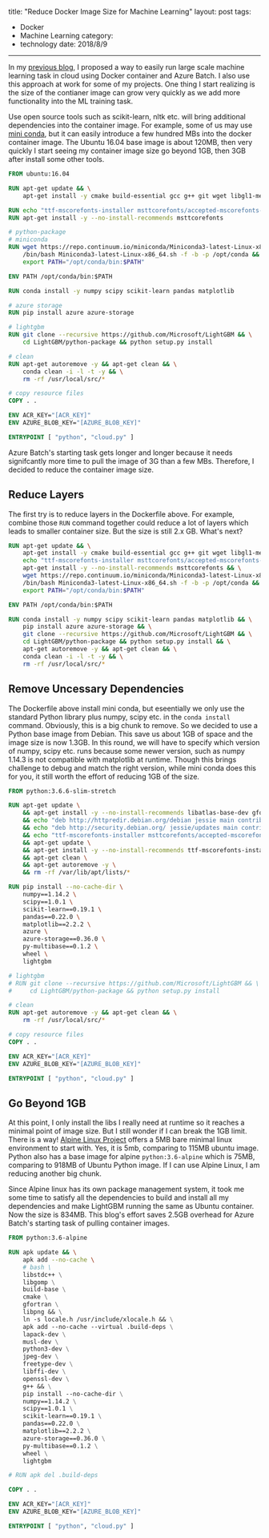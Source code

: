 title: "Reduce Docker Image Size for Machine Learning"
layout: post
tags:
- Docker
- Machine Learning
category:
- technology
date: 2018/8/9
---

In my [previous blog][1], I proposed a way to easily run large scale machine learning task in cloud using Docker container and Azure Batch. I also use this approach at work for some of my projects. One thing I start realizing is the size of the contianer image can grow very quickly as we add more functionality into the ML training task.

Use open source tools such as scikit-learn, nltk etc. will bring additional dependencies into the container image. For example, some of us may use [mini conda][2], but it can easily introduce a few hundred MBs into the docker container image. The Ubuntu 16.04 base image is about 120MB, then very quickly I start seeing my container image size go beyond 1GB, then 3GB after install some other tools.

<!-- more -->

```dockerfile
FROM ubuntu:16.04

RUN apt-get update && \
    apt-get install -y cmake build-essential gcc g++ git wget libgl1-mesa-glx

RUN echo "ttf-mscorefonts-installer msttcorefonts/accepted-mscorefonts-eula select true" | debconf-set-selections
RUN apt-get install -y --no-install-recommends msttcorefonts

# python-package
# miniconda
RUN wget https://repo.continuum.io/miniconda/Miniconda3-latest-Linux-x86_64.sh && \
    /bin/bash Miniconda3-latest-Linux-x86_64.sh -f -b -p /opt/conda && \
    export PATH="/opt/conda/bin:$PATH"

ENV PATH /opt/conda/bin:$PATH

RUN conda install -y numpy scipy scikit-learn pandas matplotlib

# azure storage
RUN pip install azure azure-storage

# lightgbm
RUN git clone --recursive https://github.com/Microsoft/LightGBM && \
    cd LightGBM/python-package && python setup.py install

# clean
RUN apt-get autoremove -y && apt-get clean && \
    conda clean -i -l -t -y && \
    rm -rf /usr/local/src/*

# copy resource files
COPY . .

ENV ACR_KEY="[ACR_KEY]"
ENV AZURE_BLOB_KEY="[AZURE_BLOB_KEY]"

ENTRYPOINT [ "python", "cloud.py" ]
```

Azure Batch's starting task gets longer and longer because it needs signifcantly more time to pull the image of 3G than a few MBs. Therefore, I decided to reduce the container image size.

## Reduce Layers

The first try is to reduce layers in the Dockerfile above. For example, combine those `RUN` command together could reduce a lot of layers which leads to smaller container size. But the size is still 2.x GB. What's next?

```dockerfile
RUN apt-get update && \
    apt-get install -y cmake build-essential gcc g++ git wget libgl1-mesa-glx && \
    echo "ttf-mscorefonts-installer msttcorefonts/accepted-mscorefonts-eula select true" | debconf-set-selections && \
    apt-get install -y --no-install-recommends msttcorefonts && \
    wget https://repo.continuum.io/miniconda/Miniconda3-latest-Linux-x86_64.sh && \
    /bin/bash Miniconda3-latest-Linux-x86_64.sh -f -b -p /opt/conda && \
    export PATH="/opt/conda/bin:$PATH"

ENV PATH /opt/conda/bin:$PATH

RUN conda install -y numpy scipy scikit-learn pandas matplotlib && \
    pip install azure azure-storage && \
    git clone --recursive https://github.com/Microsoft/LightGBM && \
    cd LightGBM/python-package && python setup.py install && \
    apt-get autoremove -y && apt-get clean && \
    conda clean -i -l -t -y && \
    rm -rf /usr/local/src/*
```

## Remove Uncessary Dependencies

The Dockerfile above install mini conda, but eseentially we only use the standard Python library plus numpy, scipy etc. in the `conda install` command. Obviously, this is a big chunk to remove. So we decided to use a Python base image from Debian. This save us about 1GB of space and the image size is now 1.3GB. In this round, we will have to specify which version of numpy, scipy etc. runs because some newer version, such as numpy 1.14.3 is not compatible with matplotlib at runtime. Though this brings challenge to debug and match the right version, while mini conda does this for you, it still worth the effort of reducing 1GB of the size.

```dockerfile
FROM python:3.6.6-slim-stretch

RUN apt-get update \
    && apt-get install -y --no-install-recommends libatlas-base-dev gfortran cmake build-essential git tk \
    && echo "deb http://httpredir.debian.org/debian jessie main contrib" > /etc/apt/sources.list \
    && echo "deb http://security.debian.org/ jessie/updates main contrib" >> /etc/apt/sources.list \
    && echo "ttf-mscorefonts-installer msttcorefonts/accepted-mscorefonts-eula select true" | debconf-set-selections \
    && apt-get update \
    && apt-get install -y --no-install-recommends ttf-mscorefonts-installer \
    && apt-get clean \
    && apt-get autoremove -y \
    && rm -rf /var/lib/apt/lists/*

RUN pip install --no-cache-dir \
    numpy==1.14.2 \
    scipy==1.0.1 \
    scikit-learn==0.19.1 \
    pandas==0.22.0 \
    matplotlib==2.2.2 \
    azure \
    azure-storage==0.36.0 \
    py-multibase==0.1.2 \
    wheel \
    lightgbm

# lightgbm
# RUN git clone --recursive https://github.com/Microsoft/LightGBM && \
#     cd LightGBM/python-package && python setup.py install

# clean
RUN apt-get autoremove -y && apt-get clean && \
    rm -rf /usr/local/src/*

# copy resource files
COPY . .

ENV ACR_KEY="[ACR_KEY]"
ENV AZURE_BLOB_KEY="[AZURE_BLOB_KEY]"

ENTRYPOINT [ "python", "cloud.py" ]
```

## Go Beyond 1GB

At this point, I only install the libs I really need at runtime so it reaches a minimal point of image size. But I still wonder if I can break the 1GB limit. There is a way! [Alpine Linux Project][3] offers a 5MB bare minimal linux environment to start with. Yes, it is 5mb, comparing to 115MB ubuntu image. Python also has a base image for alpine `python:3.6-alpine` which is 75MB, comparing to 918MB of Ubuntu Python image. If I can use Alpine Linux, I am reducing another big chunk. 

Since Alpine linux has its own package management system, it took me some time to satisfy all the dependencies to build and install all my dependencies and make LightGBM running the same as Ubuntu container. Now the size is 834MB. This blog's effort saves 2.5GB overhead for Azure Batch's starting task of pulling container images.

```dockerfile
FROM python:3.6-alpine

RUN apk update && \
	apk add --no-cache \
    # bash \
    libstdc++ \
    libgomp \
    build-base \
    cmake \
    gfortran \
    libpng && \
    ln -s locale.h /usr/include/xlocale.h && \
    apk add --no-cache --virtual .build-deps \
    lapack-dev \
    musl-dev \
    python3-dev \
    jpeg-dev \
    freetype-dev \
    libffi-dev \
    openssl-dev \
    g++ && \
    pip install --no-cache-dir \
    numpy==1.14.2 \
    scipy==1.0.1 \
    scikit-learn==0.19.1 \
    pandas==0.22.0 \
    matplotlib==2.2.2 \
    azure-storage==0.36.0 \
    py-multibase==0.1.2 \
    wheel \
    lightgbm

# RUN apk del .build-deps

COPY . .

ENV ACR_KEY="[ACR_KEY]"
ENV AZURE_BLOB_KEY="[AZURE_BLOB_KEY]"

ENTRYPOINT [ "python", "cloud.py" ]
```

[1]: https://jilongliao.com/2018/05/28/container-ml-azure-batch/
[2]: https://conda.io/miniconda.html
[3]: https://alpinelinux.org/